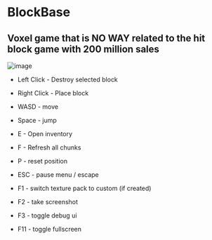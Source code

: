 # BlockBase

## Voxel game that is NO WAY related to the hit block game with 200 million sales

![image](https://github.com/oikmo/BlockBase/assets/78755068/285f2e60-5923-4cff-b67b-063a50d6c4b8)

- Left Click - Destroy selected block
- Right Click - Place block
- WASD - move
- Space - jump

- E - Open inventory
- F - Refresh all chunks
- P - reset position

- ESC - pause menu / escape

- F1 - switch texture pack to custom (if created)
- F2 - take screenshot
- F3 - toggle debug ui
- F11 - toggle fullscreen
